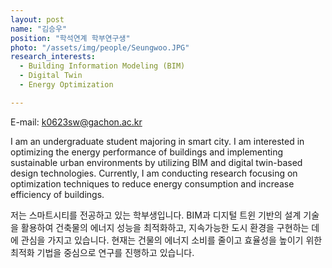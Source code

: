 ```yaml
---
layout: post
name: "김승우"
position: "학석연계 학부연구생"
photo: "/assets/img/people/Seungwoo.JPG"
research_interests:
  - Building Information Modeling (BIM)
  - Digital Twin
  - Energy Optimization

---
```

E-mail: k0623sw@gachon.ac.kr

I am an undergraduate student majoring in smart city. I am interested in optimizing the energy performance of buildings and implementing sustainable urban environments by utilizing BIM and digital twin-based design technologies. Currently, I am conducting research focusing on optimization techniques to reduce energy consumption and increase efficiency of buildings.

저는 스마트시티를 전공하고 있는 학부생입니다. BIM과 디지털 트윈 기반의 설계 기술을 활용하여 건축물의 에너지 성능을 최적화하고, 지속가능한 도시 환경을 구현하는 데에 관심을 가지고 있습니다. 현재는 건물의 에너지 소비를 줄이고 효율성을 높이기 위한 최적화 기법을 중심으로 연구를 진행하고 있습니다.
